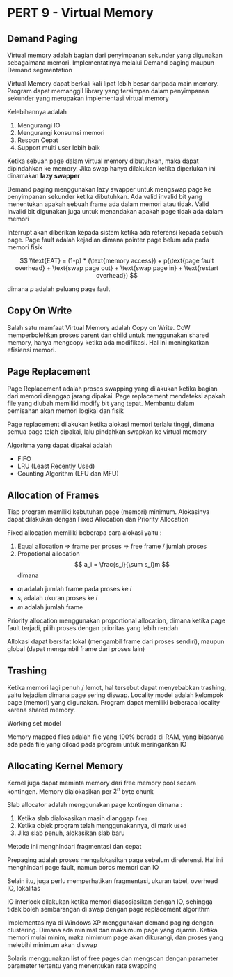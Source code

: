 # PERT 9 - Virtual Memory

## Demand Paging

Virtual memory adalah bagian dari penyimpanan sekunder yang digunakan sebagaimana memori. Implementatinya melalui Demand paging maupun Demand segmentation

Virtual Memory dapat berkali kali lipat lebih besar daripada main memory. Program dapat memanggil library yang tersimpan dalam penyimpanan sekunder yang merupakan implementasi virtual memory

Kelebihannya adalah 

1. Mengurangi IO
1. Mengurangi konsumsi memori
1. Respon Cepat
1. Support multi user lebih baik

Ketika sebuah page dalam virtual memory dibutuhkan, maka dapat dipindahkan ke memory. Jika swap hanya dilakukan ketika diperlukan ini dinamakan **lazy swapper**

Demand paging menggunakan lazy swapper untuk mengswap page ke penyimpanan sekunder ketika dibutuhkan. Ada valid invalid bit yang menentukan apakah sebuah frame ada dalam memori atau tidak. Valid Invalid bit digunakan juga untuk menandakan apakah page tidak ada dalam memori

Interrupt akan diberikan kepada sistem ketika ada referensi kepada sebuah page. Page fault adalah kejadian dimana pointer page belum ada pada memori fisik

$$
\\text{EAT} = (1-p) * (\text{memory access}) + p(\text{page fault overhead} + \text{swap page out} + \text{swap page in} + \text{restart overhead})
$$

dimana $p$ adalah peluang page fault

## Copy On Write

Salah satu mamfaat Virtual Memory adalah Copy on Write. CoW memperbolehkan proses parent dan child untuk menggunakan shared memory, hanya mengcopy ketika ada modifikasi. Hal ini meningkatkan efisiensi memori. 

## Page Replacement

Page Replacement adalah proses swapping yang dilakukan ketika bagian dari memori dianggap jarang dipakai. Page replacement mendeteksi apakah file yang diubah memiliki modify bit yang tepat. Membantu dalam pemisahan akan memori logikal dan fisik

Page replacement dilakukan ketika alokasi memori terlalu tinggi, dimana semua page telah dipakai, lalu pindahkan swapkan ke virtual memory

Algoritma yang dapat dipakai adalah

* FIFO 
* LRU (Least Recently Used)
* Counting Algorithm (LFU dan MFU)

## Allocation of Frames

Tiap program memiliki kebutuhan page (memori) minimum. Alokasinya dapat dilakukan dengan Fixed Allocation dan Priority Allocation

Fixed allocation memiliki beberapa cara alokasi yaitu :

1. Equal allocation => frame per proses => free frame / jumlah proses
1. Propotional allocation
   $$
   a_i = \frac{s_i}{\sum s_i}m
   $$
   dimana 

* $a_i$ adalah jumlah frame pada proses ke $i$
* $s_i$ adalah ukuran proses ke $i$
* $m$ adalah jumlah frame

Priority allocation menggunakan proportional allocation, dimana ketika page fault terjadi, pilih proses dengan prioritas yang lebih rendah

Allokasi dapat bersifat lokal (mengambil frame dari proses sendiri), maupun global (dapat mengambil frame dari proses lain)

## Trashing

Ketika memori lagi penuh / lemot, hal tersebut dapat menyebabkan trashing, yaitu kejadian dimana page sering diswap. Locality model adalah kelompok page (memori) yang digunakan. Program dapat memiliki beberapa locality karena shared memory.

Working set model

Memory mapped files adalah file yang 100% berada di RAM, yang biasanya ada pada file yang diload pada program untuk meringankan IO

## Allocating Kernel Memory

Kernel juga dapat meminta memory dari free memory pool secara kontingen. Memory dialokasikan per $2^n$ byte chunk

Slab allocator adalah menggunakan page kontingen dimana :

1. Ketika slab dialokasikan masih dianggap `free`
1. Ketika objek program telah menggunakannya, di mark `used`
1. Jika slab penuh, alokasikan slab baru

Metode ini menghindari fragmentasi dan cepat 

Prepaging adalah proses mengalokasikan page sebelum direferensi. Hal ini menghindari page fault, namun boros memori dan IO

Selain itu, juga perlu memperhatikan fragmentasi, ukuran tabel, overhead IO, lokalitas

IO interlock dilakukan ketika memori diasosiasikan dengan IO, sehingga tidak boleh sembarangan di swap dengan page replacement algorithm

Implementasinya di Windows XP menggunakan demand paging dengan clustering. Dimana ada minimal dan maksimum page yang dijamin. Ketika memori mulai minim, maka nimimum page akan dikurangi, dan proses yang melebihi minimum akan diswap 

Solaris menggunakan list of free pages dan mengscan dengan parameter parameter tertentu yang menentukan rate swapping
